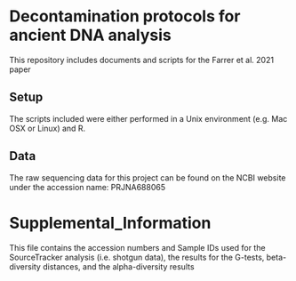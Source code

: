 # Decontamination protocols for ancient DNA analysis 

This repository includes documents and scripts for the Farrer et al. 2021 paper 

## Setup 

The scripts included were either performed in a Unix environment (e.g. Mac OSX or Linux) and R. 

## Data 

The raw sequencing data for this project can be found on the NCBI website under the accession name: PRJNA688065

# Supplemental_Information 
This file contains the accession numbers and Sample IDs used for the SourceTracker analysis (i.e. shotgun data), the results for the G-tests, beta-diversity distances, and the alpha-diversity results 
